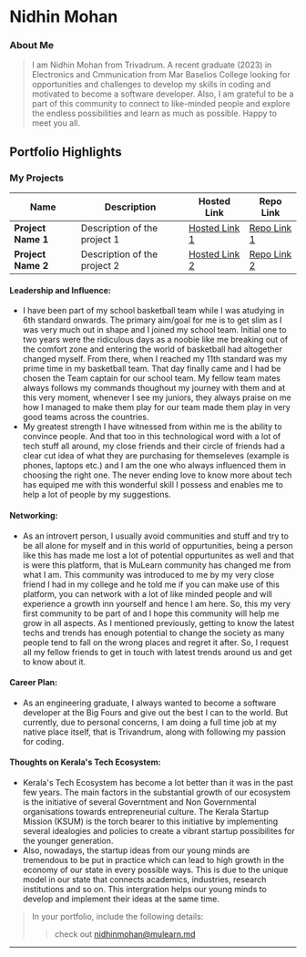 # Nidhin Mohan

### About Me

>  I am Nidhin Mohan from Trivadrum. A recent graduate (2023) in Electronics and Cmmunication from Mar Baselios College looking for opportunities and challenges to develop my skills in coding and motivated to become a software developer.
Also, I am grateful to be a part of this community to connect to like-minded people and explore the endless possibilities and learn as much as possible. Happy to meet you all.

## Portfolio Highlights

### My Projects

| Name                | Description                                                               | Hosted Link                              | Repo Link                                                      |
|---------------------|---------------------------------------------------------------------------|------------------------------------------|----------------------------------------------------------------|
| **Project Name 1**  | Description of the project 1                                              | [Hosted Link 1](https://example.com)    | [Repo Link 1](https://github.com/username/project1)             |
| **Project Name 2**  | Description of the project 2                                              | [Hosted Link 2](https://example.com)    | [Repo Link 2](https://github.com/username/project2)             |

#### Leadership and Influence:

- I have been part of my school basketball team while I was atudying in 6th standard onwards. The primary aim/goal for me is to get slim as I was very much out in shape and I joined my school team. Initial one to two years were the ridiculous days as a noobie like me breaking out of the comfort zone and entering the world of basketball had altogether changed myself. From there, when I reached my 11th standard was my prime time in my basketball team. That day finally came and I had be chosen the Team captain for our school team. My fellow team mates always follows my commands thoughout my journey with them and at this very moment, whenever I see my juniors, they always praise on me how I managed to make them play for our team made them play in very good teams across the countries.
- My greatest strength I have witnessed from within me is the ability to convince people. And that too in this technological word with a lot of tech stuff all around, my close friends and their circle of friends had a clear cut idea of what they are purchasing for themseleves (example is phones, laptops etc.) and I am the one who always influenced them in choosing the right one. The never ending love to know more about tech has equiped me with this wonderful skill I possess and enables me to help a lot of people by my suggestions.  

#### Networking:

- As an introvert person, I usually avoid communities and stuff and try to be all alone for myself and in this world of oppurtunities, being a person like this has made me lost a lot of potential oppurtunites as well and that is were this platform, that is MuLearn community has changed me from what I am. This community was introduced to me by my very close friend I had in my college and he told me if you can make use of this platform, you can network with a lot of like minded people and will experience a growth inn yourself and hence I am here. So, this my very first community to be part of and I hope this community will help me grow in all aspects. As I mentioned previously, getting to know the latest techs and trends has enough potential to change the society as many people tend to fall on the wrong places and regret it after. So, I request all my fellow friends to get in touch with latest trends around us and get to know about it.

#### Career Plan:

- As an engineering graduate, I always wanted to become a software developer at the Big Fours and give out the best I can to the world. But currently, due to personal concerns, I am doing a full time job at my native place itself, that is Trivandrum, along with following my passion for coding. 

#### Thoughts on Kerala's Tech Ecosystem:

- Kerala's Tech Ecosystem has become a lot better than it was in the past few years. The main factors in the substantial growth of our ecosystem is the initiative of several Governtment and Non Governmental organisations towards entrepreneurial culture. The Kerala Startup Mission (KSUM) is the torch bearer to this initiative by implementing several idealogies and policies to create a vibrant startup possibilites for the younger generation.
- Also, nowadays, the startup ideas from our young minds are tremendous to be put in practice which can lead to high growth in the economy of our state in every possible ways. This is due to the unique model in our state that connects academics, industries, research institutions and so on. This intergration helps our young minds to develop and implement their ideas at the same time.  




> In your portfolio, include the following details:
>> check out [nidhinmohan@mulearn.md](./profiles/nidhinmohan@mulearn.md)

---
